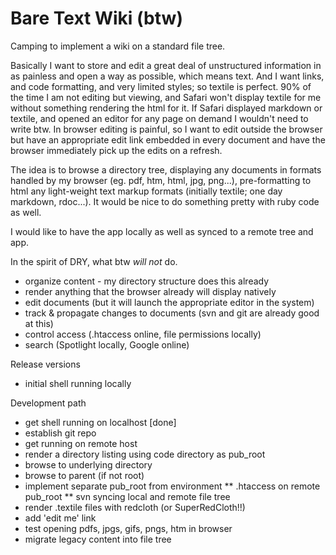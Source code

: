 Bare Text Wiki (btw)
====================

Camping to implement a wiki on a standard file tree.

Basically I want to store and edit a great deal of unstructured information in as painless and open a way as possible, which means text. And I want links, and code formatting, and very limited styles; so textile is perfect. 90% of the time I am not editing but viewing, and Safari won't display textile for me without something rendering the html for it. If Safari displayed markdown or textile, and opened an editor for any page on demand I wouldn't need to write btw. In browser editing is painful, so I want to edit outside the browser but have an appropriate edit link embedded in every document and have the browser immediately pick up the edits on a refresh. 

The idea is to browse a directory tree, displaying any documents in formats handled by my browser (eg. pdf, htm, html, jpg, png...), pre-formatting to html any light-weight text markup formats (initially textile; one day markdown, rdoc...). It would be nice to do something pretty with ruby code as well.

I would like to have the app locally as well as synced to a remote tree and app.

In the spirit of DRY, what btw *will not* do.

* organize content - my directory structure does this already
* render anything that the browser already will display natively
* edit documents (but it will launch the appropriate editor in the system)
* track & propagate changes to documents (svn and git are already good at this)
* control access (.htaccess online, file permissions locally)
* search (Spotlight locally, Google online)

Release versions

* initial shell running locally

Development path

* get shell running on localhost [done]
* establish git repo
* get running on remote host
* render a directory listing using code directory as pub_root
* browse to underlying directory
* browse to parent (if not root)
* implement separate pub_root from environment
** .htaccess on remote pub_root
** svn syncing local and remote file tree
* render .textile files with redcloth (or SuperRedCloth!!)
* add 'edit me' link
* test opening pdfs, jpgs, gifs, pngs, htm in browser
* migrate legacy content into file tree


